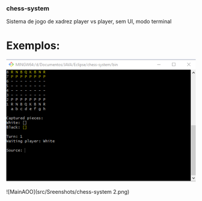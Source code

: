 ### chess-system

Sistema de jogo de xadrez player vs player, sem UI, modo terminal

# Exemplos:

![MainAOO](src/Sreenshots/chess-system.png)

![MainAOO](src/Sreenshots/chess-system 2.png)
